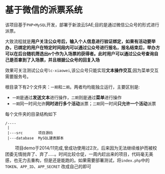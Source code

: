 # 基于微信的派票系统

该项目基于`PHP+MySQL`开发，部署于新浪云SAE;目的是通过微信公众号的形式进行派票。

大致流程就是**用户关注公众号后，输入个人信息进行验证绑定，如果有活动要举办，已绑定的用户在特定时间段内可以通过公众号进行报名，报名结束后，举办方可以在后台随机筛选出n个作为入场票的获得者。此时用户可以通过公众号查询自己是否拿到了入场票，并且根据公众号的回复入场**

效果可关注测试公众号`lc-xiaowei`,该公众号只能实现**文本操作交互**;因为菜单交互需要服务号。

根目录下有2个文件夹：`一期`和`二期`。两者均均能独立运行，主要区别是:

- `一期`是通过**发送文本**进行操作，`二期`则是通过**菜单**进行操作
- `一期`同一时间允许**同时进行多个活动**派票；`二期`同一时间**只允许一个活动**派票

每个文件夹的目录结构如下
```
/----
 |
 |---src       项目源码
 |---database  MySQL建表脚本
```
　　
项目demo于2014/11完成,曾成功使用过2次，后来因为无法继续维护而被校团委无情抛弃了、弃了.....。时间比较仓促，一周内赶出来的项目，代码毫无美感，也无力去重构，但是还是能跑的。如果需要部署测试，将`index.php`中的`TOKEN`、`APP_ID`、`APP_SECRET` 改成自己的即可




